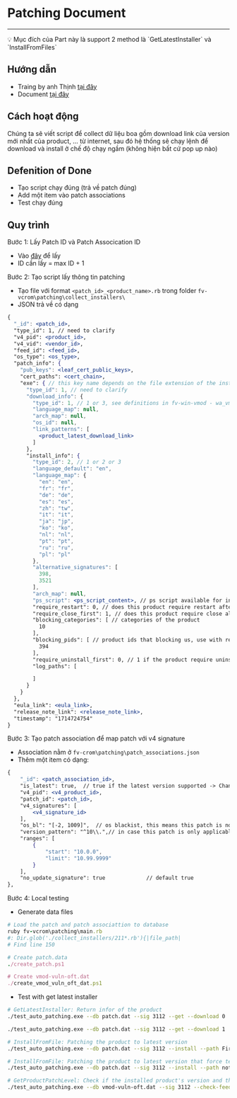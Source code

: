 # Patching Document

---

<aside>
💡 Mục đích của Part này là support 2 method là `GetLatestInstaller` và `InstallFromFiles`

</aside>

## Hướng dẫn

- Traing by anh Thịnh [tại đây](https://opswat2017-my.sharepoint.com/:t:/g/personal/thinh_truong_opswat_com/ESXO4KpLmP5FozngEUnliCgBf9kUSN_BF2WCoGw3na6M_g?e=Zb1Yod)
- Document [tại đây](https://opswat.atlassian.net/wiki/spaces/OES/pages/3106603970/PART+2+-+Patching)

## Cách hoạt động

Chúng ta sẽ viết script để collect dữ liệu boa gồm download link của version mới nhất của product, … từ internet, sau đó hệ thống sẽ chạy lệnh để download và install ở chế độ chạy ngầm (không hiện bất cứ pop up nào)

## Defenition of Done

- Tạo script chạy đúng (trả về patch đúng)
- Add một item vào patch associations
- Test chạy đúng

## Quy trình

Bước 1: Lấy Patch ID và Patch Assocication ID 

- Vào [đây](https://opswat.atlassian.net/wiki/spaces/OES/pages/2238350492/Maximum+IDs) để lấy
- ID cần lấy = max ID + 1

Bước 2: Tạo script lấy thông tin patching

- Tạo file với format `<patch_id>_<product_name>.rb` trong folder `fv-vcrom\patching\collect_installers\`
- JSON trả về có dạng

```jsx
{
  "_id": <patch_id>,
  "type_id": 1, // need to clarify
  "v4_pid": <product_id>,
  "v4_vid": <vendor_id>,
  "feed_id": <feed_id>,
  "os_type": <os_type>,
  "patch_info": {
    "pub_keys": <leaf_cert_public_keys>,
	"cert_paths": <cert_chain>,
    "exe": { // this key name depends on the file extension of the installer, can be zip, exe, msi
      "type_id": 1, // need to clarify
      "download_info": {
        "type_id": 1, // 1 or 3, see definitions in fv-win-vmod - wa_vmod_utils_auto_patch.h
        "language_map": null,
        "arch_map": null,
        "os_id": null,
        "link_patterns": [
          <product_latest_download_link>
        ]
      },
      "install_info": {
        "type_id": 2, // 1 or 2 or 3
        "language_default": "en",
        "language_map": {
          "en": "en",
          "fr": "fr",
          "de": "de",
          "es": "es",
          "zh": "tw",
          "it": "it",
          "ja": "jp",
          "ko": "ko",
          "nl": "nl",
          "pt": "pt",
          "ru": "ru",
          "pl": "pl"
        },
        "alternative_signatures": [
          398,
          3521
        ],
        "arch_map": null,
        "ps_script": <ps_script_content>, // ps script available for install type 2
        "require_restart": 0, // does this product require restart after patch
        "require_close_first": 1, // does this product require close all process before patch?
        "blocking_categories": [ // categories of the product
          10
        ],
        "blocking_pids": [ // product ids that blocking us, use with require_close_first 
          394
        ],
        "require_uninstall_first": 0, // 1 if the product require uninstall old version before install a new one
        "log_paths": [

        ]
      }
    }
  },
  "eula_link": <eula_link>,
  "release_note_link": <release_note_link>,
  "timestamp": "1714724754"
}
```

Bước 3: Tạo patch association để map patch với v4 signature

- Association nằm ở `fv-crom\patching\patch_associations.json`
- Thêm một item có dạng:

```jsx
{
	"_id": <patch_association_id>,			
	"is_latest": true,	// true if the latest version supported -> Change the previous version to false
	"v4_pid": <v4_product_id>,	
	"patch_id": <patch_id>,	
	"v4_signatures": [
		<v4_signature_id>
	],
	"os_bl": "[-2, 1009]",	// os blackist, this means this patch is not supported on selected OS.
	"version_pattern": "^10\\.",// in case this patch is only applicable for specific version range
	"ranges": [
		{
			"start": "10.0.0",
			"limit": "10.99.9999"
		}
	],
	"no_update_signature": true				// default true
},
```

Bước 4: Local testing

- Generate data files

```ruby
# Load the patch and patch associattion to database
ruby fv-vcrom\patching\main.rb		
#: Dir.glob('./collect_installers/211*.rb'){|file_path| 
# Find line 150

# Create patch.data
./create_patch.ps1

# Create vmod-vuln-oft.dat
./create_vmod_vuln_oft_dat.ps1
```

- Test with get latest installer

```bash
# GetLatestInstaller: Return infor of the product
./test_auto_patching.exe --db patch.dat --sig 3112 --get --download 0

./test_auto_patching.exe --db patch.dat --sig 3112 --get --download 1

# InstallFromFile: Patching the product to latest version
./test_auto_patching.exe --db patch.dat --sig 3112 --install --path Firefox.exe 

# InstallFromFile: Patching the product to latest version that force terminate process of the product
./test_auto_patching.exe --db patch.dat --sig 3112 --install --path notepat.exe --force_close 1

# GetProductPatchLevel: Check if the installed product's version and the latest version in database is the same
./test_auto_patching.exe --db vmod-vuln-oft.dat --sig 3112 --check-feed
```